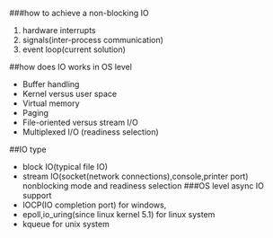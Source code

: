 ###how to achieve a non-blocking IO
1. hardware interrupts
2. signals(inter-process communication)
3. event loop(current solution)


##how does IO works in OS level
- Buffer handling
- Kernel versus user space
- Virtual memory
- Paging
- File-oriented versus stream I/O
- Multiplexed I/O (readiness selection)


##IO type
- block IO(typical file IO)
- stream IO(socket(network connections),console,printer port)
  nonblocking mode and readiness selection
###OS level async IO support
- IOCP(IO completion port) for windows,
- epoll,io_uring(since linux kernel 5.1) for linux system
- kqueue for unix system
